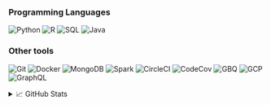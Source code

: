 ### Programming Languages

![Python](https://img.shields.io/badge/Python-3776AB?logo=python&logoColor=yellow)
![R](https://img.shields.io/badge/R-white?logo=R&logoColor=3776AB)
![SQL](https://img.shields.io/badge/SQL-4169E1?logo=postgresql&logoColor=white)
![Java](https://img.shields.io/badge/Java-ED8B00?logo=openjdk&logoColor=black)

### Other tools

![Git](https://img.shields.io/badge/Git-0d1117?logo=git&logoColor=F05032)
![Docker](https://img.shields.io/badge/Docker-2496ED?logo=docker&logoColor=white)
![MongoDB](https://img.shields.io/badge/MongoDB-black?logo=mongodb&logoColor=47A248)
![Spark](https://img.shields.io/badge/Apache%20Spark-white?logo=apachespark&logoColor=E25A1C)
![CircleCI](https://img.shields.io/badge/Circle%20CI-%23161616.svg?style=flat&logo=circleci&logoColor=white)
![CodeCov](https://img.shields.io/badge/codecov-grey?logo=codecov&logoColor=F01F7A)
![GBQ](https://img.shields.io/badge/Big%20Query-669DF6?logo=googlebigquery&logoColor=black)
![GCP](https://img.shields.io/badge/Google%20Cloud-white?logo=googlecloud&logoColor=4285F4)
![GraphQL](https://img.shields.io/badge/GraphQL-E10098?logo=graphql&logoColor=4285F4)

<details>

<summary>📈 GitHub Stats</summary>

<a href="https://github.com/dxzielinski">
<img align="center" src="https://github-readme-stats-dxzielinskis-projects.vercel.app/api?username=dxzielinski&show_icons=true&theme=radical&hide=contribs,issues&rank_icon=github"/>
</a>

<a href="https://github.com/dxzielinski">
<img align="center" src="https://github-readme-stats-dxzielinskis-projects.vercel.app/api/top-langs?username=dxzielinski&hide=jupyter%20notebook,html,css,cmake&layout=compact&theme=radical&exclude_repo=text-classification-assignment&langs_count=8&card_width=468"/>
</a>

</details>
<!--
**dxzielinski/dxzielinski** is a ✨ _special_ ✨ repository because its `README.md` (this file) appears on your GitHub profile.

Here are some ideas to get you started:

- 🔭 I’m currently working on ...
- 🌱 I’m currently learning ...
- 👯 I’m looking to collaborate on ...
- 🤔 I’m looking for help with ...
- 💬 Ask me about ...
- 📫 How to reach me: ...
- 😄 Pronouns: ...
- ⚡ Fun fact: ...
-->
